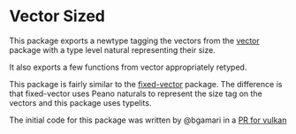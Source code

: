 # Vector Sized

This package exports a newtype tagging the vectors from the
[vector](https://hackage.haskell.org/package/vector) package with a type level
natural representing their size.

It also exports a few functions from vector appropriately retyped.

This package is fairly similar to the
[fixed-vector](https://hackage.haskell.org/package/fixed-vector) package. The
difference is that fixed-vector uses Peano naturals to represent the size tag
on the vectors and this package uses typelits.

The initial code for this package was written by @bgamari in a [PR for vulkan](https://github.com/expipiplus1/vulkan/pull/1)
